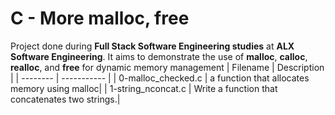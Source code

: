 #  C - More malloc, free
 Project done during **Full Stack Software Engineering studies** at **ALX Software Engineering**. It aims to demonstrate the use of **malloc**, **calloc**, **realloc**, and **free** for dynamic memory management
| Filename | Description |
| -------- | ----------- |
| 0-malloc_checked.c |  a function that allocates memory using malloc|
| 1-string_nconcat.c | Write a function that concatenates two strings.|
